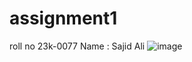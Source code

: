 # assignment1
roll no 23k-0077
Name : Sajid Ali
![image](https://github.com/sajid120011/assignment1/assets/143250237/cd1959db-26c6-4f91-bfe6-9d7249c96989)
